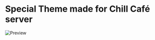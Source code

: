 # Special Theme made for Chill Café server
![Preview](https://notruru.github.io/ChillCafe/assets/preview.png)
